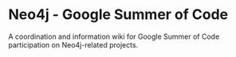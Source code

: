 Neo4j - Google Summer of Code
=============================

A coordination and information wiki for Google Summer of Code participation on Neo4j-related projects.

